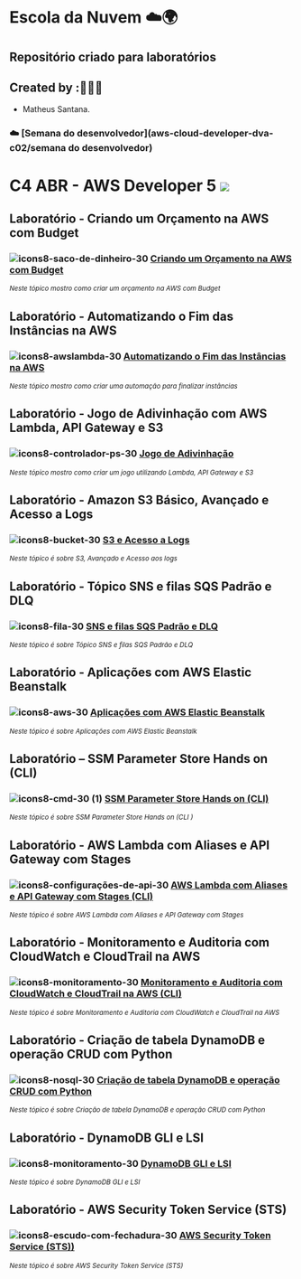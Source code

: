 # Escola da Nuvem ☁️🌍

## Repositório criado para laboratórios 

## Created by :🙋🏾‍♂️

- Matheus Santana.

### ☁️ [Semana do desenvolvedor](aws-cloud-developer-dva-c02/semana do desenvolvedor)

# C4 ABR - AWS Developer 5 <img src="https://img.shields.io/badge/Em%20Andamento-8A2BE2"/>

## Laboratório - Criando um Orçamento na AWS com Budget

###  ![icons8-saco-de-dinheiro-30](https://github.com/user-attachments/assets/ef130703-01f3-4a05-9a40-859412d180a0) [Criando um Orçamento na AWS com Budget]()

<sub> _Neste tópico mostro como criar um orçamento na AWS com Budget_ </sub>

## Laboratório - Automatizando o Fim das Instâncias na AWS

###  ![icons8-awslambda-30](https://github.com/user-attachments/assets/c13e2a56-909a-407c-b9b8-b5a93433c9c6) [Automatizando o Fim das Instâncias na AWS](labs/lambda-automacao-fim-instnacias.md)

<sub> _Neste tópico mostro como criar uma automação para finalizar instâncias_ </sub>

## Laboratório - Jogo de Adivinhação com AWS Lambda, API Gateway e S3

###  ![icons8-controlador-ps-30](https://github.com/user-attachments/assets/6cb98fa0-c7b5-4475-98d6-9ee579197a97) [Jogo de Adivinhação](labs/jogo-advinhacao-s3-lambda-api.md)

<sub> _Neste tópico mostro como criar um jogo utilizando Lambda, API Gateway e S3_ </sub>

## Laboratório - Amazon S3 Básico, Avançado e Acesso a Logs

###  ![icons8-bucket-30](https://github.com/user-attachments/assets/279ed93f-0151-49da-8d16-c0d7c9dcd06d) [S3 e Acesso a Logs](labs/s3-acesso-logs.md)

<sub> _Neste tópico é sobre S3, Avançado e Acesso aos logs_ </sub>

## Laboratório - Tópico SNS e filas SQS Padrão e DLQ

###  ![icons8-fila-30](https://github.com/user-attachments/assets/c5646163-ebff-46af-ac26-09d74d0ea4f3) [SNS e filas SQS Padrão e DLQ](labs/filas-sqs-sns-dlq.md)

<sub> _Neste tópico é sobre Tópico SNS e filas SQS Padrão e DLQ_ </sub>

## Laboratório - Aplicações com AWS Elastic Beanstalk

###  ![icons8-aws-30](https://github.com/user-attachments/assets/6561e225-ebe4-4087-9214-f809cafa1deb) [Aplicações com AWS Elastic Beanstalk](labs/aws-beanstalk.md)

<sub> _Neste tópico é sobre Aplicações com AWS Elastic Beanstalk_ </sub>

## Laboratório – SSM Parameter Store Hands on (CLI)

###  ![icons8-cmd-30 (1)](https://github.com/user-attachments/assets/b807f4f5-6819-4c4b-9fbc-8907c44793ca) [SSM Parameter Store Hands on (CLI)](labs/ssm-parameter-cli.md)

<sub> _Neste tópico é sobre SSM Parameter Store Hands on (CLI )_ </sub>

## Laboratório - AWS Lambda  com Aliases e API Gateway com Stages

### ![icons8-configurações-de-api-30](https://github.com/user-attachments/assets/5c7311f6-c296-4970-a1cf-a9783812435f) [AWS Lambda  com Aliases e API Gateway com Stages (CLI)](labs/lambda-aliases-api-stages.md)

<sub> _Neste tópico é sobre AWS Lambda  com Aliases e API Gateway com Stages_ </sub>

## Laboratório - Monitoramento e Auditoria com CloudWatch e CloudTrail na AWS

###  ![icons8-monitoramento-30](https://github.com/user-attachments/assets/8dc47489-670b-4cf4-afc5-23d1b52b12ff) [Monitoramento e Auditoria com CloudWatch e CloudTrail na AWS (CLI)](labs/monitoramento-cloudtrail.md)

<sub> _Neste tópico é sobre Monitoramento e Auditoria com CloudWatch e CloudTrail na AWS_ </sub>

## Laboratório - Criação de tabela DynamoDB e operação CRUD com Python

###  ![icons8-nosql-30](https://github.com/user-attachments/assets/577dd697-7ece-46fa-b30a-02dc1b41c152) [Criação de tabela DynamoDB e operação CRUD com Python](labs/dynamo-crud-nosql.md)

<sub> _Neste tópico é sobre Criação de tabela DynamoDB e operação CRUD com Python_ </sub>

## Laboratório - DynamoDB GLI e LSI

###  ![icons8-monitoramento-30](https://github.com/user-attachments/assets/8dc47489-670b-4cf4-afc5-23d1b52b12ff) [DynamoDB GLI e LSI](labs/dynamo-gsi-lsi.md)

<sub> _Neste tópico é sobre DynamoDB GLI e LSI_ </sub>

## Laboratório - AWS Security Token Service (STS) 

### ![icons8-escudo-com-fechadura-30](https://github.com/user-attachments/assets/5b45bb8b-fbca-47ba-8a4a-2ebadd9df2c7) [AWS Security Token Service (STS))](labs/sts-security.md)

<sub> _Neste tópico é sobre AWS Security Token Service (STS)_ </sub>



